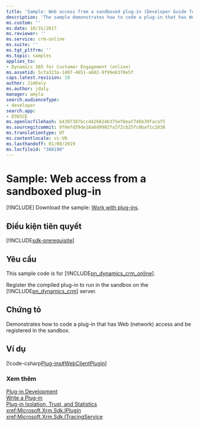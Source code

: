 ```yaml
---
title: 'Sample: Web access from a sandboxed plug-in (Developer Guide for Dynamics 365 for Customer Engagement apps) | MicrosoftDocs'
description: 'The sample demonstrates how to code a plug-in that has Web (network) access and be registered in the sandbox. '
ms.custom: ''
ms.date: 10/31/2017
ms.reviewer: ''
ms.service: crm-online
ms.suite: ''
ms.tgt_pltfrm: ''
ms.topic: samples
applies_to:
- Dynamics 365 for Customer Engagement (online)
ms.assetid: 5cfa323a-1407-4651-a602-9f99e6370e5f
caps.latest.revision: 19
author: JimDaly
ms.author: jdaly
manager: amyla
search.audienceType:
- developer
search.app:
- D365CE
ms.openlocfilehash: b4307387bccd426824b375ef8eaf746b39facaf5
ms.sourcegitcommit: 9f0efd59de16a6d9902fa372cb25fc0baf1c2838
ms.translationtype: HT
ms.contentlocale: vi-VN
ms.lasthandoff: 01/08/2019
ms.locfileid: "388190"
---
```

# <a name="sample-web-access-from-a-sandboxed-plug-in"></a>Sample: Web access from a sandboxed plug-in

[!INCLUDE[](../includes/cc_applies_to_update_9_0_0.md)]
Download the sample: [Work with plug-ins](https://code.msdn.microsoft.com/Sample-Create-a-basic-plug-64d86ade).

## <a name="prerequisites"></a>Điều kiện tiên quyết
[!INCLUDE[sdk-prerequisite](../includes/sdk-prerequisite.md)]

## <a name="requirements"></a>Yêu cầu  
 This sample code is for [!INCLUDE[pn_dynamics_crm_online](../includes/pn-dynamics-crm-online.md)]. 
  
 Register the compiled plug-in to run in the sandbox on the [!INCLUDE[pn_dynamics_crm](../includes/pn-dynamics-crm.md)] server.  
  
## <a name="demonstrates"></a>Chứng tỏ  
 Demonstrates how to code a plug-in that has Web (network) access and be registered in the sandbox.  
  
## <a name="example"></a>Ví dụ  
 [!code-csharp[Plug-ins#WebClientPlugin](../snippets/csharp/CRMV8/plug-ins/cs/webclientplugin.cs#webclientplugin)]  
  
### <a name="see-also"></a>Xem thêm  
 [Plug-in Development](plugin-development.md)   
 [Write a Plug-in](write-plugin.md)   
 [Plug-in Isolation, Trust, and Statistics](plugin-isolation-trusts-statistics.md)   
 <xref:Microsoft.Xrm.Sdk.IPlugin>   
 <xref:Microsoft.Xrm.Sdk.ITracingService>
